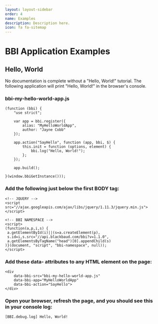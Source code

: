 ```yaml
---
layout: layout-sidebar
order: 4
name: Examples
description: Description here.
icon: fa fa-sitemap
---
```


# BBI Application Examples

## Hello, World

No documentation is complete without a "Hello, World!" tutorial. The following application will print "Hello, World!" in the browser's console.

### bbi-my-hello-world-app.js

<pre><code class="language-javascript">(function (bbi) {
    "use strict";
    
    var app = bbi.register({
    	alias: "MyHelloWorldApp",
    	author: "Jayne Cobb"
    });

    app.action("SayHello", function (app, bbi, $) {
    	this.init = function (options, element) {
            bbi.log("Hello, World!");
        };
    });

    app.build();

}(window.bbiGetInstance()));</code></pre>

### Add the following just below the first BODY tag:

<pre><code class="language-markup">&lt;!-- JQUERY -->
&lt;script src="//ajax.googleapis.com/ajax/libs/jquery/1.11.3/jquery.min.js">&lt;/script>

&lt;!-- BBI NAMESPACE -->
&lt;script>
(function(a,p,i,s) {
 a.getElementById(i)||(s=a.createElement(p),
 s.id=i,s.src="//api.blackbaud.com/bbi?v=1.1.0",
 a.getElementsByTagName("head")[0].appendChild(s)
)}(document, "script", "bbi-namespace", null));
&lt;/script></code></pre>
		
### Add these data- attributes to any HTML element on the page:

<pre><code class="language-markup">&lt;div
    data-bbi-src="bbi-my-hello-world-app.js"
    data-bbi-app="MyHelloWorldApp"
    data-bbi-action="SayHello">
&lt;/div></code></pre>

### Open your browser, refresh the page, and you should see this in your console log:

<pre><code class="language-markup">[BBI.debug.log] Hello, World!</code></pre>
